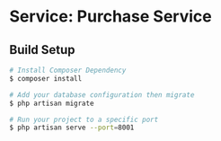 # Service: Purchase Service

## Build Setup

```bash
# Install Composer Dependency
$ composer install

# Add your database configuration then migrate
$ php artisan migrate

# Run your project to a specific port
$ php artisan serve --port=8001
```
    
